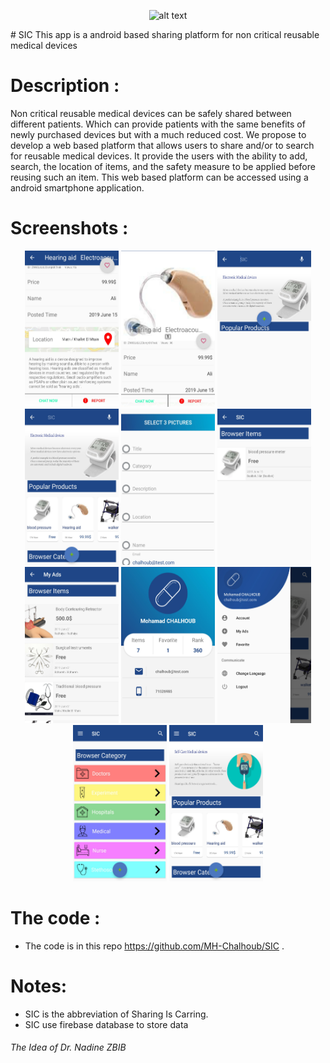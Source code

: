 <p align="center">
  <img src="//03 - ScreenShots/sic.png" alt="alt text" width="450" height="250">
</p>
# SIC
This app is a android based sharing platform for non critical reusable medical devices

# Description :
Non critical reusable medical devices can be safely shared between different patients. Which can provide patients with the same benefits of newly purchased devices but with a much reduced cost. We propose to develop a web based platform that allows users to share and/or to search for reusable medical devices. It provide the users with the ability to add, search, the location of items, and the safety measure to be applied before reusing such an item. This web based platform can be accessed using a android smartphone application.

# Screenshots :
<div align="center">
<img src="/03 - ScreenShots/_20190629_224933.JPG" alt="alt text" width="150" height="250">
<img src="/03 - ScreenShots/_20190629_224952.JPG" alt="alt text" width="150" height="250">
<img src="/03 - ScreenShots/_20190629_225032.JPG" alt="alt text" width="150" height="250">
<img src="/03 - ScreenShots/_20190629_225122.JPG" alt="alt text" width="150" height="250">
<img src="/03 - ScreenShots/_20190629_225144.JPG" alt="alt text" width="150" height="250">
<img src="/03 - ScreenShots/_20190629_225157.JPG" alt="alt text" width="150" height="250">
<img src="/03 - ScreenShots/_20190629_225213.JPG" alt="alt text" width="150" height="250">
<img src="/03 - ScreenShots/_20190629_225229.JPG" alt="alt text" width="150" height="250">
<img src="/03 - ScreenShots/_20190629_225251.JPG" alt="alt text" width="150" height="250">
<img src="/03 - ScreenShots/_20190629_225305.JPG" alt="alt text" width="150" height="250">
<img src="/03 - ScreenShots/_20190629_225333.JPG" alt="alt text" width="150" height="250">
</div>

# The code :
* The code is in this repo https://github.com/MH-Chalhoub/SIC .

# Notes:
* SIC is the abbreviation of Sharing Is Carring.
* SIC use firebase database to store data

###### The Idea of Dr. Nadine ZBIB 
